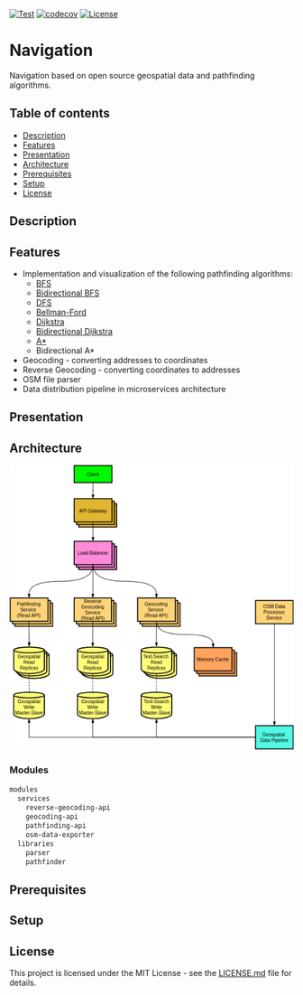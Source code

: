 [![Test](https://github.com/Nalhin/Navigation/actions/workflows/test.yml/badge.svg?branch=main)](https://github.com/Nalhin/Navigation/actions/workflows/test.yml)
[![codecov](https://codecov.io/gh/Nalhin/Navigation/branch/main/graph/badge.svg)](https://codecov.io/gh/Nalhin/Navigation)
[![License](https://img.shields.io/github/license/nalhin/Navigation)](LICENSE.md)

# Navigation

Navigation based on open source geospatial data and pathfinding algorithms.

## Table of contents
* [Description](#description)
* [Features](#features)
* [Presentation](#presentation)  
* [Architecture](#architecture)
* [Prerequisites](#prerequisites)
* [Setup](#setup)  
* [License](#license)

## Description

## Features

* Implementation and visualization of the following pathfinding algorithms:
  * [BFS](backend/libraries/pathfinder/src/main/java/com/navigation/pathfinder/pathfinding/BFSPathfindingStrategy.java) 
  * [Bidirectional BFS](backend/libraries/pathfinder/src/main/java/com/navigation/pathfinder/pathfinding/BidirectionalBFSPathfindingStrategy.java)
  * [DFS](backend/libraries/pathfinder/src/main/java/com/navigation/pathfinder/pathfinding/DFSPathfindingStrategy.java) 
  * [Bellman-Ford](backend/libraries/pathfinder/src/main/java/com/navigation/pathfinder/pathfinding/BellmanFordPathfindingStrategy.java)
  * [Dijkstra](backend/libraries/pathfinder/src/main/java/com/navigation/pathfinder/pathfinding/DijkstraPathfindingStrategy.java)
  * [Bidirectional Dijkstra](backend/libraries/pathfinder/src/main/java/com/navigation/pathfinder/pathfinding/BidirectionalDijkstraPathfindingStrategy.java)
  * [A*](backend/libraries/pathfinder/src/main/java/com/navigation/pathfinder/pathfinding/AStarPathfindingStrategy.java)
  * Bidirectional A*
* Geocoding - converting addresses to coordinates
* Reverse Geocoding - converting coordinates to addresses
* OSM file parser
* Data distribution pipeline in microservices architecture

## Presentation

## Architecture

<p align="center">
    <img src="architecture/architecture.png" alt="architecture"/>
</p>

### Modules

```
modules
  services 
    reverse-geocoding-api
    geocoding-api
    pathfinding-api
    osm-data-exporter
  libraries 
    parser
    pathfinder

```

## Prerequisites

## Setup

## License

This project is licensed under the MIT License - see the [LICENSE.md](LICENSE.md) file for details.